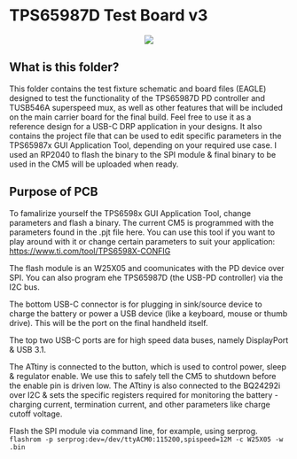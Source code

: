 # TPS65987D Test Board v3

<p align="center">
   <img src="https://i.imgur.com/e9K5JSS.png"/>
</p>

## What is this folder? 
This folder contains the test fixture schematic and board files (EAGLE) designed to test the functionality of the TPS65987D PD controller and TUSB546A superspeed mux, as well as other features that will be included on the main carrier board for the final build. Feel free to use it as a reference design for a USB-C DRP application in your designs. 
It also contains the project file that can be used to edit specific parameters in the TPS65987x GUI Application Tool, depending on your required use case. I used an RP2040 to flash the binary to the SPI module & final binary to be used in the CM5 will be uploaded when ready. 


## Purpose of PCB
To famalirize yourself the TPS6598x GUI Application Tool, change parameters and flash a binary. The current CM5 is programmed with the parameters found in the .pjt file here. You can use this tool if you want to play around with it or change certain parameters to suit your application: https://www.ti.com/tool/TPS6598X-CONFIG

The flash module is an W25X05 and coomunicates with the PD device over SPI. You can also program ehe TPS65987D (the USB-PD controller) via the I2C bus. 

The bottom USB-C connector is for plugging in sink/source device to charge the battery or power a USB device (like a keyboard, mouse or thumb drive). This will be the port on the final handheld itself. 

The top two USB-C ports are for high speed data buses, namely DisplayPort & USB 3.1.

The ATtiny is connected to the button, which is used to control power, sleep & regulator enable. We use this to safely tell the CM5 to shutdown before the enable pin is driven low. The ATtiny is also connected to the BQ24292i over I2C & sets the specific registers required for monitoring the battery - charging current, termination current, and other parameters like charge cutoff voltage. 

Flash the SPI module via command line, for example, using serprog. 
```flashrom -p serprog:dev=/dev/ttyACM0:115200,spispeed=12M -c W25X05 -w .bin```




